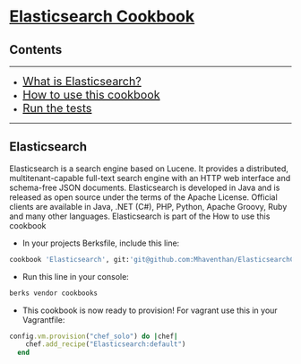 # <u>__Elasticsearch Cookbook__</u>

## Contents
---
- <a href="#what" style="font-size: 20px;"> What is Elasticsearch? </a>
- <a href="#how" style="font-size: 20px;"> How to use this cookbook </a>
- <a href="#tests" style="font-size: 20px;"> Run the tests </a>
---

<h2 id="what">Elasticsearch </h2>
Elasticsearch is a search engine based on Lucene. It provides a distributed, multitenant-capable full-text search engine with an HTTP web interface and schema-free JSON documents. Elasticsearch is developed in Java and is released as open source under the terms of the Apache License. Official clients are available in Java, .NET (C#), PHP, Python, Apache Groovy, Ruby and many other languages. Elasticsearch is part of the <a https://www.elastic.co/ stack which is used to monitor immutable infrastructure.

## How to use this cookbook
- In your projects Berksfile, include this line:
```ruby
cookbook 'Elasticsearch', git:'git@github.com:Mhaventhan/ElasticsearchCookBook.git'
```
- Run this line in your console:
```bash
berks vendor cookbooks
```
- This cookbook is now ready to provision! For vagrant use this in your Vagrantfile:
```ruby
config.vm.provision("chef_solo") do |chef|
    chef.add_recipe("Elasticsearch:default")
  end
```
